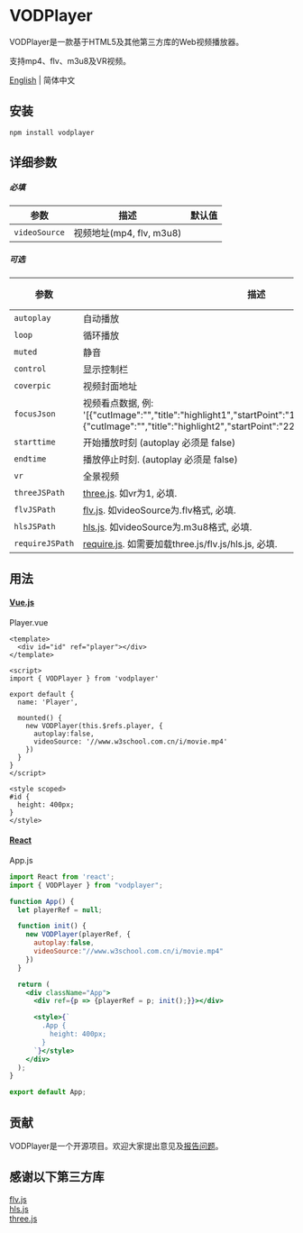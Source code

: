 # VODPlayer

VODPlayer是一款基于HTML5及其他第三方库的Web视频播放器。  

支持mp4、flv、m3u8及VR视频。  

[English](./README.md)  | 简体中文  

## 安装

```
npm install vodplayer
```

## 详细参数

##### 必填
参数 | 描述 | 默认值
---- | ----------- | -------
`videoSource` | 视频地址(mp4, flv, m3u8)

##### 可选
参数 | 描述 | 默认值
---- | ----------- | -------
`autoplay` | 自动播放 | false
`loop` | 循环播放 | 0
`muted` | 静音 | 0
`control` | 显示控制栏 | 1
`coverpic` | 视频封面地址 
`focusJson` | 视频看点数据, 例: '[{"cutImage":"","title":"highlight1","startPoint":"121","endPoint":"185","id":52},{"cutImage":"","title":"highlight2","startPoint":"221","endPoint":"285","id":533}]' 
`starttime` | 开始播放时刻 (autoplay 必须是 false)
`endtime` | 播放停止时刻. (autoplay 必须是 false)
`vr` | 全景视频 | 0
`threeJSPath` | [three.js](https://raw.githubusercontent.com/yangfan1122/VODPlayer/master/libs/three.js). 如vr为1, 必填.
`flvJSPath` | [flv.js](https://raw.githubusercontent.com/yangfan1122/VODPlayer/master/libs/flv.min.js). 如videoSource为.flv格式, 必填.
`hlsJSPath` | [hls.js](https://raw.githubusercontent.com/yangfan1122/VODPlayer/master/libs/hls.min.js). 如videoSource为.m3u8格式, 必填.
`requireJSPath` | [require.js](https://raw.githubusercontent.com/yangfan1122/VODPlayer/master/html-template/require.js). 如需要加载three.js/flv.js/hls.js, 必填.


## 用法

#### [Vue.js](https://github.com/yangfan1122/VODPlayer/tree/master/examples/vue-test)
  
Player.vue
```vue
<template>
  <div id="id" ref="player"></div>
</template>

<script>
import { VODPlayer } from 'vodplayer'  

export default {
  name: 'Player',

  mounted() {
    new VODPlayer(this.$refs.player, {
      autoplay:false,
      videoSource: '//www.w3school.com.cn/i/movie.mp4'
    })
  }
}
</script>

<style scoped>
#id {
  height: 400px;
}
</style>
```

#### [React](https://github.com/yangfan1122/VODPlayer/tree/master/examples/react-test)
App.js
```jsx harmony
import React from 'react';
import { VODPlayer } from "vodplayer";

function App() {
  let playerRef = null;

  function init() {
    new VODPlayer(playerRef, {
      autoplay:false,
      videoSource:"//www.w3school.com.cn/i/movie.mp4"
    })
  }

  return (
    <div className="App">
      <div ref={p => {playerRef = p; init();}}></div>

      <style>{`
        .App {
          height: 400px;
        }
      `}</style>
    </div>
  );
}

export default App;
```

## 贡献

VODPlayer是一个开源项目。欢迎大家提出意见及[报告问题](https://github.com/yangfan1122/VODPlayer/issues)。

## 感谢以下第三方库

[flv.js][flv-js]  
[hls.js][hls-js]  
[three.js][three-js]  


[flv-js]: https://github.com/Bilibili/flv.js
[hls-js]: https://github.com/video-dev/hls.js
[three-js]: https://github.com/mrdoob/three.js


